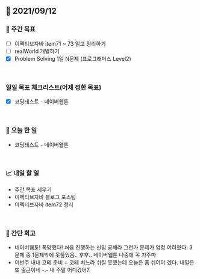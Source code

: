 ## 📅 2021/09/12


### 👏 주간 목표
- [ ] 이펙티브자바 item71 ~ 73 읽고 정리하기
- [ ] realWorld 개발하기
- [x] Problem Solving 1일 N문제 (프로그래머스 Level2)

<br/>

### 일일 목표 체크리스트(어제 정한 목표)

- [x] 코딩테스트 - 네이버웹툰

<br/>

### 💯 오늘 한 일

- 코딩테스트 - 네이버웹툰

<br/>

### 📈 내일 할 일

- 주간 목표 세우기
- 이펙티브자바 블로그 포스팅
- 이펙티브자바 item72 정리

<br/>

### 🤔 간단 회고

- 네이버웹툰! 폭망했다! 처음 진행하는 신입 공채라 그런가 문제가 엄청 어려웠다. 3문제 중 1문제밖에 못풀었음.. 후후.. 네이버웹툰 나중에 꼭 가주마
- 이번주 내내 코테 준비 + 코테 치느라 쉬질 못했는데 오늘은 좀 쉬어야 겠다. 내일은 또 출근이네 -.- 내 주말 어디갔어?

